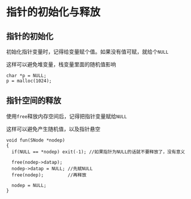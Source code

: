 # 指针的初始化与释放

## 指针的初始化


初始化指针变量时，记得给变量赋个值。如果没有值可赋，就给个`NULL`

这样可以避免堆变量，栈变量里面的随机值影响

```
char *p = NULL;
p = malloc(1024);

```

## 指针空间的释放

使用`free`释放内存空间后，记得把指针变量赋给`NULL`

这样可以避免产生随机值，以及指针悬空


```
void fun(SNode *nodep)
{
  if(NULL == *nodep) exit(-1); //如果指针为NULL的话就不要释放了，没有意义

  free(nodep->datap);
  nodep->datap = NULL; //先赋NULL
  free(nodep);         //再释放

  nodep = NULL;
}
```
